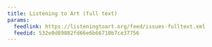 ```yaml
---
title: Listening to Art (full text)
params:
  feedlink: https://listeningtoart.org/feed/issues-fulltext.xml
  feedid: 532e0d89882fd66e6b66710b7ce37756
---
```


